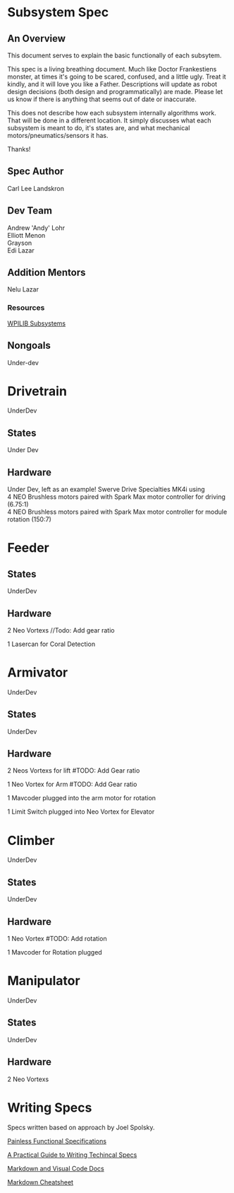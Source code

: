 # Subsystem Spec
## An Overview
This document serves to explain the basic functionally of each subsytem. 

This spec is a living breathing document. Much like Doctor Frankestiens monster, at times it's going to be scared, confused, and a little ugly. Treat it kindly, and it will love you like a Father. Descriptions will update as robot design decisions (both design and programmatically) are made. Please let us know if there is anything that seems out of date or inaccurate.

This does not describe how each subsystem internally algorithms work. That will be done in a different location. It simply discusses what each subsystem is meant to do, it's states are, and what mechanical motors/pneumatics/sensors it has.

Thanks!
 

## Spec Author
Carl Lee Landskron

## Dev Team
Andrew 'Andy' Lohr </br>
Elliott Menon </br>
Grayson </br>
Edi Lazar

## Addition Mentors
Nelu Lazar

### Resources
[WPILIB Subsystems](https://docs.wpilib.org/en/stable/docs/software/commandbased/subsystems.html)


## Nongoals
Under-dev

# Drivetrain
UnderDev

## States
Under Dev 

## Hardware
Under Dev, left as an example!
Swerve Drive Specialties MK4i using </br>
4 NEO Brushless motors paired with Spark Max motor controller for driving (6.75:1) </br>
4 NEO Brushless motors paired with Spark Max motor controller for module rotation (150:7)

# Feeder
## States
UnderDev

## Hardware
2 Neo Vortexs //Todo: Add gear ratio

1 Lasercan for Coral Detection

# Armivator
UnderDev

## States
UnderDev

## Hardware
2 Neos Vortexs for lift #TODO: Add Gear ratio

1 Neo Vortex for Arm #TODO: Add Gear ratio

1 Mavcoder plugged into the arm motor for rotation

1 Limit Switch plugged into Neo Vortex for Elevator


# Climber
UnderDev


## States
UnderDev

## Hardware
1 Neo Vortex #TODO: Add rotation

1 Mavcoder for Rotation plugged

# Manipulator
UnderDev

## States
UnderDev

## Hardware
2 Neo Vortexs





# Writing Specs
Specs written based on approach by Joel Spolsky.

[Painless Functional Specifications](https://www.joelonsoftware.com/2000/10/02/painless-functional-specifications-part-1-why-bother/)

[A Practical Guide to Writing Techincal Specs](https://stackoverflow.blog/2020/04/06/a-practical-guide-to-writing-technical-specs/)

[Markdown and Visual Code Docs](https://code.visualstudio.com/docs/languages/markdown)

[Markdown Cheatsheet](https://github.com/adam-p/markdown-here/wiki/Markdown-Cheatsheet#links)